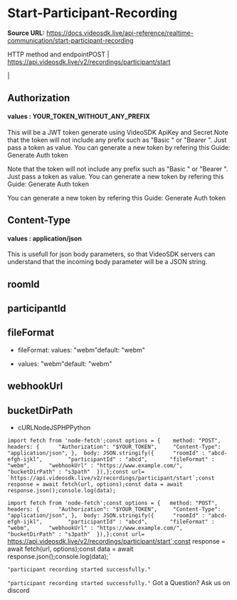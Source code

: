 # Start-Participant-Recording

**Source URL:** https://docs.videosdk.live/api-reference/realtime-communication/start-participant-recording

HTTP method and endpointPOST | https://api.videosdk.live/v2/recordings/participant/start

|

## Authorization

#### values  :    YOUR_TOKEN_WITHOUT_ANY_PREFIX

This will be a JWT token generate using VideoSDK ApiKey and Secret.Note that the token will not include any prefix such as "Basic " or "Bearer ". Just pass a token as value. You can generate a new token by refering this Guide: Generate Auth token

Note that the token will not include any prefix such as "Basic " or "Bearer ". Just pass a token as value. You can generate a new token by refering this Guide: Generate Auth token

You can generate a new token by refering this Guide: Generate Auth token

## Content-Type

#### values  :    application/json

This is usefull for json body parameters, so that VideoSDK servers can understand that the incoming body parameter will be a JSON string.

## roomId

## participantId

## fileFormat

- fileFormat:
values: "webm"default: "webm"

- values: "webm"default: "webm"

## webhookUrl

## bucketDirPath

- cURLNodeJSPHPPython

```
import fetch from 'node-fetch';const options = {	method: "POST",	headers: {		"Authorization": "$YOUR_TOKEN",		"Content-Type": "application/json",	},	body: JSON.stringify({		"roomId" : "abcd-efgh-ijkl",		"participantId" : "abcd",		"fileFormat" : "webm",		"webhookUrl" : "https://www.example.com/",		"bucketDirPath" : "s3path"	}),};const url= `https://api.videosdk.live/v2/recordings/participant/start`;const response = await fetch(url, options);const data = await response.json();console.log(data);
```

`import fetch from 'node-fetch';const options = {	method: "POST",	headers: {		"Authorization": "$YOUR_TOKEN",		"Content-Type": "application/json",	},	body: JSON.stringify({		"roomId" : "abcd-efgh-ijkl",		"participantId" : "abcd",		"fileFormat" : "webm",		"webhookUrl" : "https://www.example.com/",		"bucketDirPath" : "s3path"	}),};const url= `https://api.videosdk.live/v2/recordings/participant/start`;const response = await fetch(url, options);const data = await response.json();console.log(data);`
```
"participant recording started successfully."
```

`"participant recording started successfully."`
Got a Question? Ask us on discord
